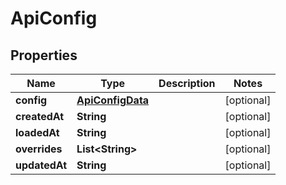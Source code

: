 
# ApiConfig

## Properties
Name | Type | Description | Notes
------------ | ------------- | ------------- | -------------
**config** | [**ApiConfigData**](ApiConfigData.md) |  |  [optional]
**createdAt** | **String** |  |  [optional]
**loadedAt** | **String** |  |  [optional]
**overrides** | **List&lt;String&gt;** |  |  [optional]
**updatedAt** | **String** |  |  [optional]



